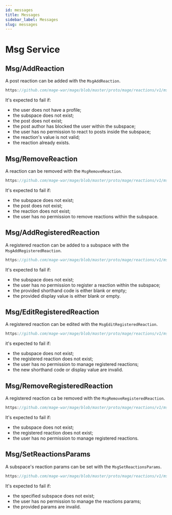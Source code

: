 ```yaml
---
id: messages
title: Messages
sidebar_label: Messages
slug: messages
---
```


# Msg Service

## Msg/AddReaction
A post reaction can be added with the `MsgAddReaction`.

```js reference
https://github.com/mage-war/mage/blob/master/proto/mage/reactions/v1/msgs.proto#L38-L60
```

It's expected to fail if:
* the user does not have a profile;
* the subspace does not exist;
* the post does not exist;
* the post author has blocked the user within the subspace;
* the user has no permission to react to posts inside the subspace;
* the reaction's value is not valid;
* the reaction already exists.

## Msg/RemoveReaction
A reaction can be removed with the `MsgRemoveReaction`.

```js reference
https://github.com/mage-war/mage/blob/master/proto/mage/reactions/v1/msgs.proto#L71-L94
```

It's expected to fail if:
* the subspace does not exist;
* the post does not exist;
* the reaction does not exist;
* the user has no permission to remove reactions within the subspace.

## Msg/AddRegisteredReaction
A registered reaction can be added to a subspace with the `MsgAddRegisteredReaction`.

```js reference
https://github.com/mage-war/mage/blob/master/proto/mage/reactions/v1/msgs.proto#L99-L117
```

It's expected to fail if:
* the subspace does not exist;
* the user has no permission to register a reaction within the subspace;
* the provided shorthand code is either blank or empty; 
* the provided display value is either blank or empty.

## Msg/EditRegisteredReaction
A registered reaction can be edited with the `MsgEditRegisteredReaction`.

```js reference
https://github.com/mage-war/mage/blob/master/proto/mage/reactions/v1/msgs.proto#L129-L153
```

it's expected to fail if:
* the subspace does not exist;
* the registered reaction does not exist;
* the user has no permission to manage registered reactions;
* the new shorthand code or display value are invalid.

## Msg/RemoveRegisteredReaction
A registered reaction ca be removed with the `MsgRemoveRegisteredReaction`.

```js reference
https://github.com/mage-war/mage/blob/master/proto/mage/reactions/v1/msgs.proto#L159-L176
```

It's expected to fail if:
* the subspace does not exist;
* the registered reaction does not exist;
* the user has no permission to manage registered reactions.

## Msg/SetReactionsParams
A subspace's reaction params can be set with the `MsgSetReactionsParams`.

```js reference
https://github.com/mage-war/mage/blob/master/proto/mage/reactions/v1/msgs.proto#L182-L205
```

It's expected to fail if:
* the specified subspace does not exist;
* the user has no permission to manage the reactions params;
* the provided params are invalid.